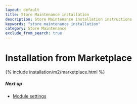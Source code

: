 ```yaml
---
layout: default
title: Store Maintenance installation
description: Store Maintenance installation instructions
keywords: "store maintenance installation"
category: Store Maintenance
exclude_from_search: true
---
```


# Installation from Marketplace

{% include installation/m2/marketplace.html %}

##### Next up

- [Module settings](../settings)